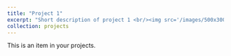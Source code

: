 ```yaml
---
title: "Project 1"
excerpt: "Short description of project 1 <br/><img src='/images/500x300.png'>"
collection: projects
---
```


This is an item in your projects.
